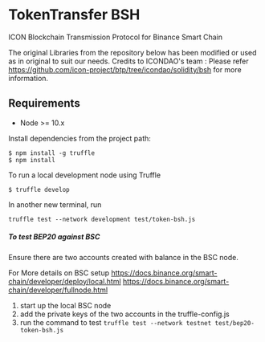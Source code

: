 # TokenTransfer BSH

ICON Blockchain Transmission Protocol for Binance Smart Chain

The original Libraries from the repository below has been modified or used as in original to suit our needs.
Credits to ICONDAO's team : Please refer https://github.com/icon-project/btp/tree/icondao/solidity/bsh for more information.

## Requirements

- Node >= 10.x

Install dependencies from the project path:

```
$ npm install -g truffle
$ npm install
```

To run a local development node using Truffle
```
$ truffle develop
```
In another new terminal, run 

``` truffle test --network development test/token-bsh.js ``` 

##### To test BEP20 against BSC
Ensure there are two accounts created with balance in the BSC node.

For More details on BSC setup
https://docs.binance.org/smart-chain/developer/deploy/local.html
https://docs.binance.org/smart-chain/developer/fullnode.html

1. start up the local BSC node 
2. add the private keys of the two accounts in the truffle-config.js 
3. run the command to test
``` truffle test --network testnet test/bep20-token-bsh.js ```